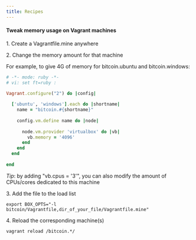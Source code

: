 ```yaml
---
title: Recipes
---
```

#### Tweak memory usage on Vagrant machines

1\. Create a Vagrantfile.mine anywhere

2\. Change the memory amount for that machine

For example, to give 4G of memory for bitcoin.ubuntu and bitcoin.windows:

```ruby
# -*- mode: ruby -*-
# vi: set ft=ruby :

Vagrant.configure("2") do |config|
  
  ['ubuntu', 'windows'].each do |shortname|
    name = "bitcoin.#{shortname}"
    
    config.vm.define name do |node|
      
      node.vm.provider 'virtualbox' do |vb|
        vb.memory = '4096'
      end
    end
  end
  
end
```

_Tip_: by adding "vb.cpus = '3'", you can also modify the amount of CPUs/cores dedicated to this machine


3\. Add the file to the load list

    export BOX_OPTS="-l bitcoin/Vagrantfile,dir_of_your_file/Vagrantfile.mine"

4\. Reload the corresponding machine(s)

    vagrant reload /bitcoin.*/
